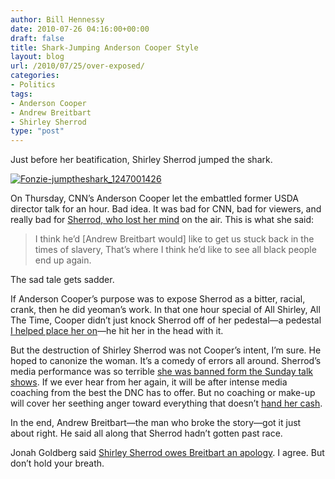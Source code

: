 ```yaml
---
author: Bill Hennessy
date: 2010-07-26 04:16:00+00:00
draft: false
title: Shark-Jumping Anderson Cooper Style
layout: blog
url: /2010/07/25/over-exposed/
categories:
- Politics
tags:
- Anderson Cooper
- Andrew Breitbart
- Shirley Sherrod
type: "post"
---
```


Just before her beatification, Shirley Sherrod jumped the shark. 

 

[![Fonzie-jumptheshark_1247001426](https://hennessysview.com/wp-content/uploads/2010/07/Fonziejumptheshark_1247001426_thumb.jpg)
](https://hennessysview.com/wp-content/uploads/2010/07/Fonziejumptheshark_1247001426.jpg)

 

On Thursday, CNN’s Anderson Cooper let the embattled former USDA director talk for an hour. Bad idea. It was bad for CNN, bad for viewers, and really bad for [Sherrod, who lost her mind](https://biggovernment.com/publius/2010/07/23/sherrod-breitbart-wants-blacks-to-be-slaves-again/) on the air. This is what she said:

 

>   
> 
> I think he’d [Andrew Breitbart would] like to get us stuck back in the times of slavery, That’s where I think he’d like to see all black people end up again. 
> 
> 

 

The sad tale gets sadder. 

 

If Anderson Cooper’s purpose was to expose Sherrod as a bitter, racial, crank, then he did yeoman’s work. In that one hour special of All Shirley, All The Time, Cooper didn’t just knock Sherrod off of her pedestal—a pedestal [I helped place her on](https://biggovernment.com/amarlow/2010/07/25/shirley-silenced-sherrod-kept-out-of-sunday-talk-shows/)—he hit her in the head with it.

 

But the destruction of Shirley Sherrod was not Cooper’s intent, I’m sure. He hoped to canonize the woman. It’s a comedy of errors all around. Sherrod’s media performance was so terrible [she was banned form the Sunday talk shows](https://biggovernment.com/amarlow/2010/07/25/shirley-silenced-sherrod-kept-out-of-sunday-talk-shows/). If we ever hear from her again, it will be after intense media coaching from the best the DNC has to offer. But no coaching or make-up will cover her seething anger toward everything that doesn’t [hand her cash](https://www.sfexaminer.com/opinion/blogs/Examiner-Opinion-Zone/Shirley-Sherrods-Disappearing-Act-Not-So-Fast-98846149.html).

 

In the end, Andrew Breitbart—the man who broke the story—got it just about right. He said all along that Sherrod hadn’t gotten past race.

 

Jonah Goldberg said [Shirley Sherrod owes Breitbart an apology](https://corner.nationalreview.com/post/?q=MzIzN2ExNzJkMDhjNjcwMzdiYWY1Mjg5Y2JlZGUwZjk=). I agree. But don’t hold your breath.
